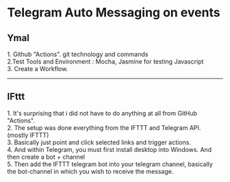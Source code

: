 <h1>Telegram Auto Messaging on events</h1>

<h2> Ymal </h2>
1. Github "Actions". git technology and commands<br>
2.Test Tools and Environment : Mocha, Jasmine for testing Javascript<br>
3. Create a Workflow.

---
<h2>IFttt</h2>
1. It's surprising that i did not have to do anything at all from GitHub "Actions".<br>
2. The setup was done everything from the IFTTT and Telegram API. (mostly IFTTT)<br>
3. Basically just point and click selected links and trigger actions.<br>
4. And within Telegram, you must first install desktop into Windows. And then create a bot + channel<br>
5. Then add the IFTTT telegram bot into your telegram channel, basically the bot-channel in which you wish to receive the message.


